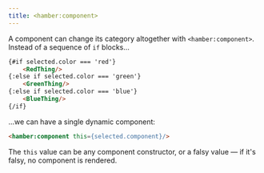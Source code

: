 ```yaml
---
title: <hamber:component>
---
```


A component can change its category altogether with `<hamber:component>`. Instead of a sequence of `if` blocks...

```html
{#if selected.color === 'red'}
	<RedThing/>
{:else if selected.color === 'green'}
	<GreenThing/>
{:else if selected.color === 'blue'}
	<BlueThing/>
{/if}
```

...we can have a single dynamic component:

```html
<hamber:component this={selected.component}/>
```

The `this` value can be any component constructor, or a falsy value — if it's falsy, no component is rendered.
